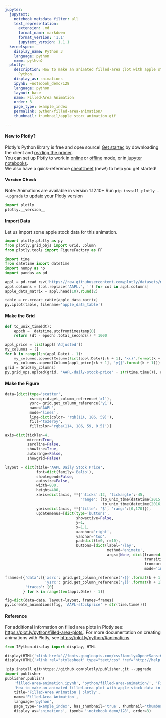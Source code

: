 ```yaml
---
jupyter:
  jupytext:
    notebook_metadata_filter: all
    text_representation:
      extension: .md
      format_name: markdown
      format_version: '1.1'
      jupytext_version: 1.1.1
  kernelspec:
    display_name: Python 3
    language: python
    name: python3
  plotly:
    description: How to make an animated filled-area plot with apple stock data in
      Python.
    display_as: animations
    ipynb: ~notebook_demo/128
    language: python
    layout: base
    name: Filled-Area Animation
    order: 3
    page_type: example_index
    permalink: python/filled-area-animation/
    thumbnail: thumbnail/apple_stock_animation.gif
    
---
```


#### New to Plotly?
Plotly's Python library is free and open source! [Get started](https://plot.ly/python/getting-started/) by downloading the client and [reading the primer](https://plot.ly/python/getting-started/).
<br>You can set up Plotly to work in [online](https://plot.ly/python/getting-started/#initialization-for-online-plotting) or [offline](https://plot.ly/python/getting-started/#initialization-for-offline-plotting) mode, or in [jupyter notebooks](https://plot.ly/python/getting-started/#start-plotting-online).
<br>We also have a quick-reference [cheatsheet](https://images.plot.ly/plotly-documentation/images/python_cheat_sheet.pdf) (new!) to help you get started!


#### Version Check
Note: Animations are available in version 1.12.10+
Run `pip install plotly --upgrade` to update your Plotly version.

```python
import plotly
plotly.__version__
```

#### Import Data
Let us import some apple stock data for this animation.

```python
import plotly.plotly as py
from plotly.grid_objs import Grid, Column
from plotly.tools import FigureFactory as FF

import time
from datetime import datetime
import numpy as np
import pandas as pd

appl = pd.read_csv('https://raw.githubusercontent.com/plotly/datasets/master/finance-charts-apple.csv')
appl.columns = [col.replace('AAPL.', '') for col in appl.columns]
apple_data_matrix = appl.head(10).round(2)

table = FF.create_table(apple_data_matrix)
py.iplot(table, filename='apple_data_table')
```

#### Make the Grid

```python
def to_unix_time(dt):
    epoch =  datetime.utcfromtimestamp(0)
    return (dt - epoch).total_seconds() * 1000

appl_price = list(appl['Adjusted'])
my_columns = []
for k in range(len(appl.Date) - 1):
    my_columns.append(Column(list(appl.Date)[:k + 1], 'x{}'.format(k + 1)))
    my_columns.append(Column(appl_price[:k + 1], 'y{}'.format(k + 1)))
grid = Grid(my_columns)
py.grid_ops.upload(grid, 'AAPL-daily-stock-price' + str(time.time()), auto_open=False)
```

#### Make the Figure

```python
data=[dict(type='scatter',
           xsrc=grid.get_column_reference('x1'),
           ysrc= grid.get_column_reference('y1'),
           name='AAPL',
           mode='lines',
           line=dict(color= 'rgb(114, 186, 59)'),
           fill='tozeroy',
           fillcolor='rgba(114, 186, 59, 0.5)')]

axis=dict(ticklen=4,
          mirror=True,
          zeroline=False,
          showline=True,
          autorange=False,
          showgrid=False)

layout = dict(title='AAPL Daily Stock Price',
              font=dict(family='Balto'),
              showlegend=False,
              autosize=False,
              width=800,
              height=400,
              xaxis=dict(axis, **{'nticks':12, 'tickangle':-45,
                                  'range': [to_unix_time(datetime(2015, 2, 17)),
                                            to_unix_time(datetime(2016, 11, 30))]}),
              yaxis=dict(axis, **{'title': '$', 'range':[0,170]}),
              updatemenus=[dict(type='buttons',
                                showactive=False,
                                y=1,
                                x=1.1,
                                xanchor='right',
                                yanchor='top',
                                pad=dict(t=0, r=10),
                                buttons=[dict(label='Play',
                                              method='animate',
                                              args=[None, dict(frame=dict(duration=50, redraw=False),
                                                               transition=dict(duration=0),
                                                               fromcurrent=True,
                                                               mode='immediate')])])])

frames=[{'data':[{'xsrc': grid.get_column_reference('x{}'.format(k + 1)),
                  'ysrc': grid.get_column_reference('y{}'.format(k + 1))}],
         'traces': [0]
        } for k in range(len(appl.Date) - 1)]

fig=dict(data=data, layout=layout, frames=frames)
py.icreate_animations(fig, 'AAPL-stockprice' + str(time.time()))
```

#### Reference
For additional information on filled area plots in Plotly see: https://plot.ly/python/filled-area-plots/.
For more documentation on creating animations with Plotly, see https://plot.ly/python/#animations.

```python
from IPython.display import display, HTML

display(HTML('<link href="//fonts.googleapis.com/css?family=Open+Sans:600,400,300,200|Inconsolata|Ubuntu+Mono:400,700" rel="stylesheet" type="text/css" />'))
display(HTML('<link rel="stylesheet" type="text/css" href="http://help.plot.ly/documentation/all_static/css/ipython-notebook-custom.css">'))

!pip install git+https://github.com/plotly/publisher.git --upgrade
import publisher
publisher.publish(
    'filled-area-animation.ipynb', 'python/filled-area-animation/', 'Filled-Area Animation | plotly',
    'How to make an animated filled-area plot with apple stock data in Python.',
    title='Filled-Area Animation | plotly',
    name='Filled-Area Animation',
    language='python',
    page_type='example_index', has_thumbnail='true', thumbnail='thumbnail/apple_stock_animation.gif',
    display_as='animations', ipynb= '~notebook_demo/128', order=3)
```

```python

```
